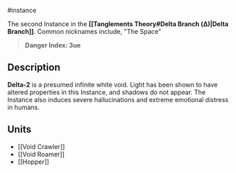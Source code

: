 #instance 

The second Instance in the **[[Tanglements Theory#Delta Branch (Δ)|Delta Branch]]**. Common nicknames include, "The Space"

> **Danger Index: 3ue**

## Description
**Delta-2** is a presumed infinite white void. Light has been shown to have altered properties in this Instance, and shadows do not appear. The Instance also induces severe hallucinations and extreme emotional distress in humans.

## Units

- [[Void Crawler]]
- [[Void Roamer]]
- [[Hopper]]